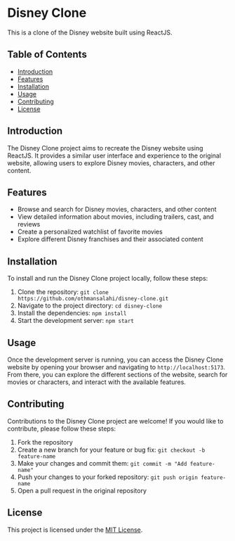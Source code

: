 # Disney Clone

This is a clone of the Disney website built using ReactJS.

## Table of Contents

- [Introduction](#introduction)
- [Features](#features)
- [Installation](#installation)
- [Usage](#usage)
- [Contributing](#contributing)
- [License](#license)

## Introduction

The Disney Clone project aims to recreate the Disney website using ReactJS. It provides a similar user interface and experience to the original website, allowing users to explore Disney movies, characters, and other content.

## Features

- Browse and search for Disney movies, characters, and other content
- View detailed information about movies, including trailers, cast, and reviews
- Create a personalized watchlist of favorite movies
- Explore different Disney franchises and their associated content

## Installation

To install and run the Disney Clone project locally, follow these steps:

1. Clone the repository: `git clone https://github.com/othmansalahi/disney-clone.git`
2. Navigate to the project directory: `cd disney-clone`
3. Install the dependencies: `npm install`
4. Start the development server: `npm start`

## Usage

Once the development server is running, you can access the Disney Clone website by opening your browser and navigating to `http://localhost:5173`. From there, you can explore the different sections of the website, search for movies or characters, and interact with the available features.

## Contributing

Contributions to the Disney Clone project are welcome! If you would like to contribute, please follow these steps:

1. Fork the repository
2. Create a new branch for your feature or bug fix: `git checkout -b feature-name`
3. Make your changes and commit them: `git commit -m "Add feature-name"`
4. Push your changes to your forked repository: `git push origin feature-name`
5. Open a pull request in the original repository

## License

This project is licensed under the [MIT License](LICENSE).
